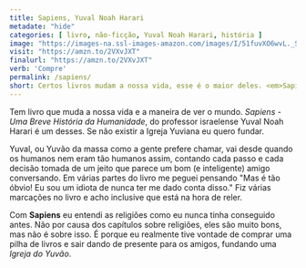 ```yaml
---
title: Sapiens, Yuval Noah Harari
metadate: "hide"
categories: [ livro, não-ficção, Yuval Noah Harari, história ]
image: "https://images-na.ssl-images-amazon.com/images/I/51fuvXO6wvL._SX346_BO1,204,203,200_.jpg"
visit: "https://amzn.to/2VXvJXT"
finalurl: "https://amzn.to/2VXvJXT"
verb: 'Compre'
permalink: /sapiens/
short: Certos livros mudam a nossa vida, esse é o maior deles. <em>Sapiens</em> explica o mundo e a humanidade sem fazer você se sentir um idiota.
---
```

Tem livro que muda a nossa vida e a maneira de ver o mundo. *Sapiens - Uma Breve História da Humanidade*, do professor israelense Yuval Noah Harari é um desses. Se não existir a Igreja Yuviana eu quero fundar.

Yuval, ou Yuvão da massa como a gente prefere chamar, vai desde quando os humanos nem eram tão humanos assim, contando cada passo e cada decisão tomada de um jeito que parece um bom (e inteligente) amigo conversando. Em várias partes do livro me peguei pensando "Mas é tão óbvio! Eu sou um idiota de nunca ter me dado conta disso." Fiz várias marcações no livro e acho inclusive que está na hora de reler.

Com **Sapiens** eu entendi as religiões como eu nunca tinha conseguido antes. Não por causa dos capítulos sobre religiões, eles são muito bons, mas não é sobre isso. É porque eu realmente tive vontade de comprar uma pilha de livros e sair dando de presente para os amigos, fundando uma *Igreja do Yuvão*.

